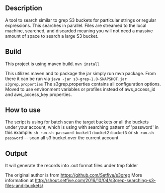 ## Description
A tool to search similar to grep S3 buckets for particular strings or regular expressions. This searches in parallel. Files are streamed to the local machine, searched, and discarded meaning you will not need a massive amount of space to search a large S3 bucket.

## Build
This project is using maven build.
```mvn install```

This utilizes maven and to package the jar simply run mvn package. From there it can be run via 
```java -jar s3-grep-1.0-SNAPSHOT.jar s3grep.properties```
The s3grep.properties contains all configuration options. Moved to use environment variables or profiles instead of aws_access_id and aws_access_key properties. 

## How to use
The script is using for batch scan the target buckets or all the buckets under your account, which is using with searching pattern of 'password' in this example:
```sh run.sh password bucket1:bucket2:bucket3```
or
```sh run.sh password``` -- scan all s3 bucket over the current account

## Output
It will generate the records into .out format files under tmp folder

The original author is from https://github.com/Setfive/s3grep
More information at http://shout.setfive.com/2016/10/04/s3grep-searching-s3-files-and-buckets/